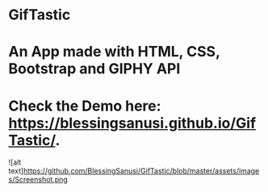 # GifTastic

# An App made with HTML, CSS, Bootstrap and GIPHY API

# Check the Demo here: https://blessingsanusi.github.io/GifTastic/.

![alt text]https://github.com/BlessingSanusi/GifTastic/blob/master/assets/images/Screenshot.png
